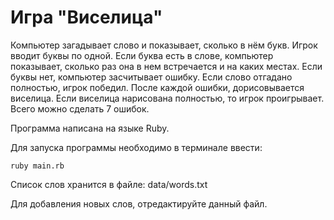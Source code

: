 # Игра "Виселица"

Компьютер загадывает слово и показывает, сколько в нём букв. Игрок вводит буквы по одной.
Если буква есть в слове, компьютер показывает, сколько раз она в нем
встречается и на каких местах. Если буквы нет, компьютер засчитывает ошибку.
Если слово отгадано полностью, игрок победил. После каждой ошибки, дорисовывается виселица.
Если виселица нарисована полностью, то игрок проигрывает.
Всего можно сделать 7 ошибок.

Программа написана на языке Ruby.

Для запуска программы необходимо в терминале ввести: 
```
ruby main.rb
```

Список слов хранится в файле: data/words.txt 

Для добавления новых слов, отредактируйте данный файл.

